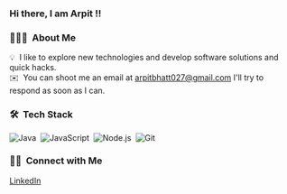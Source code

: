 ### Hi there, I am Arpit !!

### 👨🏻‍💻 &nbsp;About Me

💡 &nbsp;I like to explore new technologies and develop software solutions and quick hacks.<br>
✉️ &nbsp;You can shoot me an email at arpitbhatt027@gmail.com I'll try to respond as soon as I can.

### 🛠 &nbsp;Tech Stack
![Java](https://img.shields.io/badge/-Java-05122A?style=flat&logo=Java&logoColor=FFA518)&nbsp;
![JavaScript](https://img.shields.io/badge/-JavaScript-05122A?style=flat&logo=javascript)&nbsp;
![Node.js](https://img.shields.io/badge/-Node.js-05122A?style=flat&logo=node.js)&nbsp;
![Git](https://img.shields.io/badge/-Git-05122A?style=flat&logo=git)&nbsp;

### 🤝🏻 &nbsp;Connect with Me

<a href="https://www.linkedin.com/in/arpit-bhatt-3a413b62/">LinkedIn</a>

